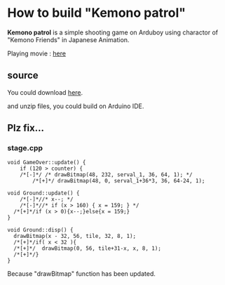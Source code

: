 # How to build "Kemono patrol"

**Kemono patrol** is a simple shooting game on Arduboy using charactor of "Kemono Friends" in Japanese Animation.

Playing movie : [here](https://youtu.be/zvykGUueuCU)

## source
You could download [here](https://twitter.com/metalidol/status/843874920052346881).

and unzip files, you could build on Arduino IDE.

## Plz fix...
### stage.cpp
```
void GameOver::update() {
	if (120 > counter) {
    /*[-]*/ /* drawBitmap(48, 232, serval_1, 36, 64, 1); */
		/*[+]*/ drawBitmap(48, 0, serval_1+36*3, 36, 64-24, 1);
```

```
void Ground::update() {
	/*[-]*//* x--; */
	/*[-]*//* if (x > 160) { x = 159; } */
  /*[+]*/if (x > 0){x--;}else{x = 159;}
}

void Ground::disp() {
  drawBitmap(x - 32, 56, tile, 32, 8, 1);
  /*[+]*/if( x < 32 ){
  /*[+]*/  drawBitmap(0, 56, tile+31-x, x, 8, 1);  
  /*[+]*/}
}
```

Because "drawBitmap" function has been updated.

